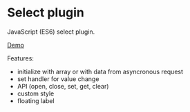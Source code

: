 # Select plugin

JavaScript (ES6) select plugin.

[Demo](https://vvvkor.github.io/select-plugin/)

Features:

- initialize with array or with data from asyncronous request
- set handler for value change
- API (open, close, set, get, clear)
- custom style
- floating label
